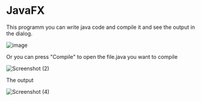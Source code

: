 # JavaFX
This programm you can write java code and compile it and see the output in the dialog.

![image](https://user-images.githubusercontent.com/26528762/146687859-1de056ac-b2c9-4e33-8921-fe57ed9ea308.png)

 Or you can press "Compile" to open the file.java you want to compile 

 ![Screenshot (2)](https://user-images.githubusercontent.com/26528762/146688095-ef1a15eb-5ff8-4212-8018-dc6c200b2d25.png)

 The output

 ![Screenshot (4)](https://user-images.githubusercontent.com/26528762/146688166-df763a59-912a-442d-adde-3dd5c4d84b0c.png)



